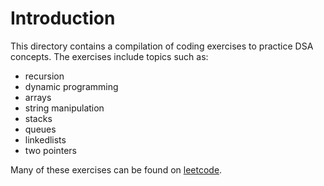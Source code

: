 # Introduction
This directory contains a compilation of coding exercises to practice DSA concepts. The exercises 
include topics such as:
- recursion
- dynamic programming
- arrays
- string manipulation
- stacks
- queues
- linkedlists
- two pointers

Many of these exercises can be found on [leetcode](https://leetcode.com/).